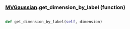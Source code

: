 ### [MVGaussian](MVGaussian.md).get_dimension_by_label (function)


```py

def get_dimension_by_label(self, dimension)

```



        

